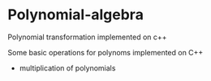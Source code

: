 # Polynomial-algebra
Polynomial transformation implemented on c++

Some basic operations for polynoms implemented on C++

- multiplication of polynomials 

